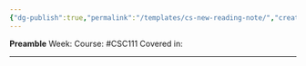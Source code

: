```yaml
---
{"dg-publish":true,"permalink":"/templates/cs-new-reading-note/","created":"2023-11-18T21:36:58.327-05:00","updated":"2024-01-10T00:47:22.376-05:00"}
---
```


**Preamble**
Week:
Course: #CSC111
Covered in:

---
# 